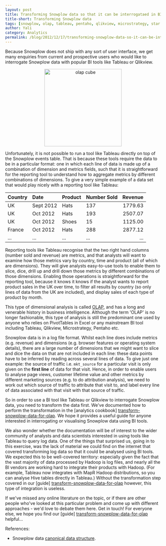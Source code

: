 ```yaml
---
layout: post
title: Transforming Snowplow data so that it can be interrogataed in BI / OLAP tools like Tableau, Qlikview and Pentaho
title-short: Transforming Snowplow data
tags: [snowplow, olap, tableau, pentaho, qlikview, microstrategy, star schema, columnar database]
author: Yali
category: Analytics
permalink: /blog/2012/12/17/transforming-snowplow-data-so-it-can-be-interrogated-by-olap-tools-like-tableau
---
```


Because Snowplow does not ship with any sort of user interface, we get many enquiries from current and prospective users who would like to interrogate Snowplow data with popular BI tools like Tableau or Qlikview.

<p style="text-align:center;"><img src="/assets/img/olap/example-cube-2.png" alt="olap cube" width="250"/></p>

Unfortunately, it is not possible to run a tool like Tableau directly on top of the Snowplow events table. That is because these tools require the data to be in a particular format: one in which each line of data is made up of a combination of dimension and metrics fields, such that it is straightforward for the reporting tool to understand how to aggregate metrics by different combinations of dimensions. To give a very simple example of a data set that would play nicely with a reporting tool like Tableau:

| Country       | Date       | Product       | Number Sold       | Revenue       |
|:--------------|:-----------|:--------------|-------------------|--------------:|
| UK            | Sept 2012  | Hats          | 137               | 1779.63       |
| UK            | Oct 2012   | Hats          | 193               | 2507.07       |
| UK            | Oct 2012   | Shoes         | 15                | 1125.00       |
| France        | Oct 2012   | Hats          | 288               | 2877.12       |
| ...           | ...        | ...           | ...               | ...           |

Reporting tools like Tableau recognise that the two right hand columns (number sold and revenue) are metrics, and that analysts will want to examine how those metrics vary by country, time and product (all of which are dimensions). They will give analysts easy-to-use tools to enable them to slice, dice, drill up and drill down those metrics by different combinations of those dimensions. Enabling those operations is straightforward for the reporting tool, because it knows it knows if the analyst wants to report product sales in the UK over time, to filter all results by country (so only lines of data from the UK are included), and display sales of each type of product by month.

This type of dimensional analysis is called [OLAP][olap], and has a long and venerable history in business intelligence. Although the term 'OLAP' is no longer fashionable, this type of analysis is still the predominant one used by anyone who relies on PivotTables in Excel or any mainstream BI tool including Tableau, Qlikview, Microstrategy, Pentaho etc.

<!--more-->

Snowplow data is in a log file format. Whilst each line does include metrics (e.g. revenue) and dimensions (e.g. browser features or operating system details), there are a large number of dimensions that we might want to slice and dice the data on that are not included in each line: these data points have to be inferred by reading across several lines of data. To give just one example: the source of traffic i.e. `mkt_source` for a particular visit is only given on the **first line** of data for that visit. Hence, in order to enable users to analyse page views, customer lifetime value and other metrics by different marketing sources (e.g. to do attribution analysis), we need to work out which source of traffic to attribute that visit to, and label every line of data associated with that visit with that source of traffic.

So in order to use a BI tool like Tableau or Qlikview to interrogate Snowplow data, you need to transform the data first. We've documented how to perform the transformation in the [analytics cookbook] [transform-snowplow-data-for-olap]. We hope it provides a useful guide for anyone interested in interrogating or visualising Snowplow data using BI tools.

We also wonder whether the documentation will be of interest to the wider community of analysts and data scientists interested in using tools like Tableau to query log data. One of the things that surprised us, going in to this exercise, was the lack of material we could find on the internet that covered transforming log data so that it could be analysed using BI tools. We expected this to be well-covered territory: especially given the fact that the vast majority of data processed by Hadoop is log files, and nearly all the BI vendors are working hard to integrate their products with Hadoop. (For example, Tableau now integrates with MapR Hadoop distributions, so you can analyse Hive tables directly in Tableau.) Without the transformation step covered in our [guide] [transform-snowplow-data-for-olap] however, this type of integration is useless.

If we've missed any online literature on the topic, or if there are other people who've looked at this particular problem and come up with different approaches - we'd love to debate them here. Get in touch! For everyone else, we hope you find our [guide] [transform-snowplow-data-for-olap] helpful...


References:

* Snowplow data [canonical data structure][canonical-data-structure].






[olap]: http://en.wikipedia.org/wiki/Online_analytical_processing
[transform-snowplow-data-for-olap]: /analytics/tools-and-techniques/converting-snowplow-data-into-a-format-suitable-for-olap.html
[canonical-data-structure]: https://github.com/snowplow/snowplow/wiki/canonical-event-model
